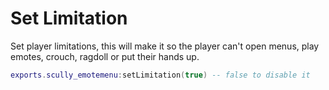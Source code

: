 # Set Limitation

Set player limitations, this will make it so the player can't open menus, play emotes, crouch, ragdoll or put their hands up.
```lua
exports.scully_emotemenu:setLimitation(true) -- false to disable it
```